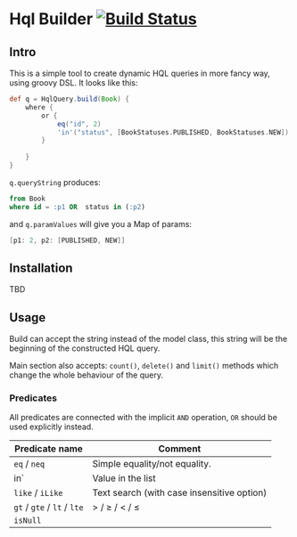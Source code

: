 # Hql Builder [![Build Status](https://travis-ci.com/Relaximus/hql-builder.svg?branch=master)](https://travis-ci.com/Relaximus/hql-builder)

## Intro
This is a simple tool to create dynamic HQL queries in more fancy way, using groovy DSL. It looks like this:
```groovy
def q = HqlQuery.build(Book) {
    where {
        or {
            eq("id", 2)
            'in'("status", [BookStatuses.PUBLISHED, BookStatuses.NEW])
        }
        
    }
}
```
```q.queryString``` produces:
```sql
from Book 
where id = :p1 OR  status in (:p2)
```
and ```q.paramValues``` will give you a Map of params:
```groovy
[p1: 2, p2: [PUBLISHED, NEW]]
```

## Installation
TBD

## Usage

Build can accept the string instead of the model class, this string will be the beginning of the 
constructed HQL query.

Main section also accepts: ```count()```, ```delete()``` and ```limit()``` methods which change the whole 
behaviour of the query. 

### Predicates
All predicates are connected with the implicit ```AND``` operation, ```OR``` should be used explicitly instead.

|Predicate name|Comment|
|--------------|-----------|
| `eq` / `neq` | Simple equality/not equality. | 
| in` | Value in the list |
| `like` / `iLike` | Text search (with case insensitive option) |
| `gt` / `gte` /  `lt` / `lte` | &gt; / 	&ge; / &lt; / &le; |
| `isNull` ||

